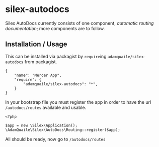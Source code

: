 silex-autodocs
==============

Silex AutoDocs currently consists of one component, _automatic routing documentation_; more components are to follow.

Installation / Usage
--------------------

This can be installed via packagist by `require`ing `adamquaile/silex-autodocs` from packagist.

```
{
    "name": "Mercer App",
    "require": {
        "adamquaile/silex-autodocs": "*",
    }
}
```

In your bootstrap file you must register the app in order to have the url `/autodocs/routes` available and usable.

```
<?php

$app = new \Silex\Application();
\AdamQuaile\Silex\AutoDocs\Routing::register($app);
```

All should be ready, now go to `/autodocs/routes`
